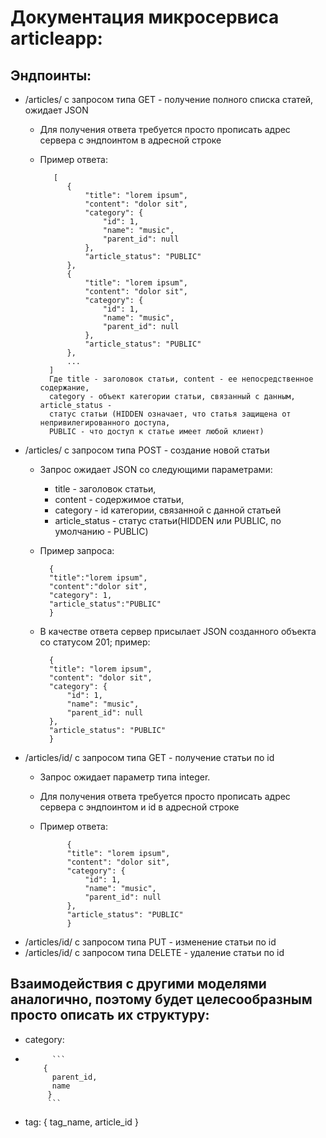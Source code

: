 # Документация микросервиса articleapp:
## Эндпоинты:
- /articles/ с запросом типа GET - получение полного списка статей, ожидает JSON
    - Для получения ответа требуется просто прописать адрес сервера с эндпоинтом в адресной строке
    - Пример ответа:
    
             [
                {
                    "title": "lorem ipsum",
                    "content": "dolor sit",
                    "category": {
                        "id": 1,
                        "name": "music",
                        "parent_id": null
                    },
                    "article_status": "PUBLIC"
                },
                {
                    "title": "lorem ipsum",
                    "content": "dolor sit",
                    "category": {
                        "id": 1,
                        "name": "music",
                        "parent_id": null
                    },
                    "article_status": "PUBLIC"
                },
                ...
            ] 
            Где title - заголовок статьи, content - ее непосредственное содержание,
            category - объект категории статьи, связанный с данным, article_status -
            статус статьи (HIDDEN означает, что статья защищена от непривилегированного доступа, 
            PUBLIC - что доступ к статье имеет любой клиент)
                
- /articles/ с запросом типа POST - создание новой статьи
    - Запрос ожидает JSON со следующими параметрами:
        - title - заголовок статьи,
        - content - содержимое статьи,
        - category - id категории, связанной с данной статьей
        - article_status - статус статьи(HIDDEN или PUBLIC, по умолчанию - PUBLIC)
    - Пример запроса:
    
            {
            "title":"lorem ipsum",
            "content":"dolor sit",
            "category": 1,
            "article_status":"PUBLIC"
            }
    - В качестве ответа сервер присылает JSON созданного объекта со статусом 201; пример:
    
            {
            "title": "lorem ipsum",
            "content": "dolor sit",
            "category": {
                "id": 1,
                "name": "music",
                "parent_id": null
            },
            "article_status": "PUBLIC"
            }

- /articles/id/ с запросом типа GET - получение статьи по id
    - Запрос ожидает параметр типа integer.
    - Для получения ответа требуется просто прописать адрес сервера с эндпоинтом и id в адресной строке
    - Пример ответа:
    
                {
                "title": "lorem ipsum",
                "content": "dolor sit",
                "category": {
                    "id": 1,
                    "name": "music",
                    "parent_id": null
                },
                "article_status": "PUBLIC"
                }
- /articles/id/ с запросом типа PUT - изменение статьи по id
- /articles/id/ с запросом типа DELETE - удаление статьи по id
## Взаимодействия с другими моделями аналогично, поэтому будет целесообразным просто описать их структуру:
- category:
-           ```
          {
            parent_id,
            name
           }
           ```
- tag:
    {
        tag_name,
        article_id
    }
    
